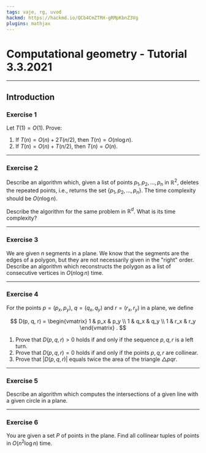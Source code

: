 ```yaml
---
tags: vaje, rg, uvod
hackmd: https://hackmd.io/QCb4CmZTRH-gRMpKbnZ3Vg
plugins: mathjax
---
```

# Computational geometry - Tutorial 3.3.2021

---

## Introduction

### Exercise 1

Let $T(1) = O(1)$. Prove:

1. If $T(n) = O(n) + 2T(n/2)$, then $T(n) = O(n \log n)$.
2. If $T(n) = O(n) + T(n/2)$, then $T(n) = O(n)$.

---

### Exercise 2

Describe an algorithm which, given a list of points ${p_1}, {p_2}, \dots, {p_n}$ in $\mathbb{R}^2$, deletes the repeated points, i.e., returns the set $\lbrace {p_1}, {p_2}, \dots, {p_n} \rbrace$. The time complexity should be $O(n \log n)$.

Describe the algorithm for the same problem in $\mathbb{R}^d$. What is its time complexity?

---

### Exercise 3

We are given $n$ segments in a plane. We know that the segments are the edges of a polygon, but they are not necessarily given in the "right" order. Describe an algorithm which reconstructs the polygon as a list of consecutive vertices in $O(n \log n)$ time.

---

### Exercise 4

For the points $p = ({p_x}, {p_y})$, $q = ({q_x}, {q_y})$ and $r = ({r_x}, {r_y})$ in a plane, we define

$$
D(p, q, r) = \begin{vmatrix}
1 & p_x & p_y \\
1 & q_x & q_y \\
1 & r_x & r_y
\end{vmatrix} .
$$

1. Prove that $D(p, q, r) > 0$ holds if and only if the sequence $p, q, r$ is a left turn.
2. Prove that $D(p, q, r) = 0$ holds if and only if the points $p, q, r$ are collinear.
3. Prove that $\vert D(p, q, r) \vert$ equals twice the area of the triangle $\triangle pqr$.

---

### Exercise 5

Describe an algorithm which computes the intersections of a given line with a given circle in a plane.

---

### Exercise 6

You are given a set $P$ of points in the plane. Find all collinear tuples of points in $O(n^2 \log n)$ time.